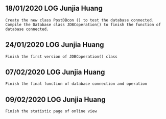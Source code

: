 ## 18/01/2020 LOG Junjia Huang
    Create the new class PostDBcon () to test the database connected.
    Compile the Database class JDBCoperation() to finish the function of database connected.
## 24/01/2020 LOG Junjia Huang  
    Finish the first version of JDBCoperation() class
## 07/02/2020 LOG Junjia Huang  
    Finish the final function of database connection and operation
## 09/02/2020 LOG Junjia Huang  
    Finish the statistic page of online view